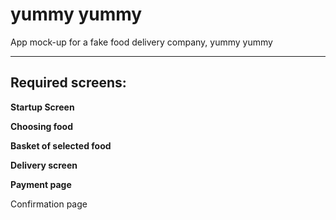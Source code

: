 # yummy yummy

App mock-up for a fake food delivery company, yummy yummy

---

## Required screens:

**Startup Screen**

**Choosing food**

**Basket of selected food**

**Delivery screen**

**Payment page**

Confirmation page
